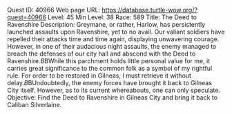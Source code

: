 Quest ID: 40966
Web page URL: https://database.turtle-wow.org/?quest=40966
Level: 45
Min Level: 38
Race: 589
Title: The Deed to Ravenshire
Description: Greymane, or rather, Harlow, has persistently launched assaults upon Ravenshire, yet to no avail. Our valiant soldiers have repelled their attacks time and time again, displaying unwavering courage. However, in one of their audacious night assaults, the enemy managed to breach the defenses of our city hall and abscond with the Deed to Ravenshire.$B$BWhile this parchment holds little personal value for me, it carries great significance to the common folk as a symbol of my rightful rule. For order to be restored in Gilneas, I must retrieve it without delay.$B$BUndoubtedly, the enemy forces have brought it back to Gilneas City itself. However, as to its current whereabouts, one can only speculate.
Objective: Find the Deed to Ravenshire in Gilneas City and bring it back to Caliban Silverlaine.
